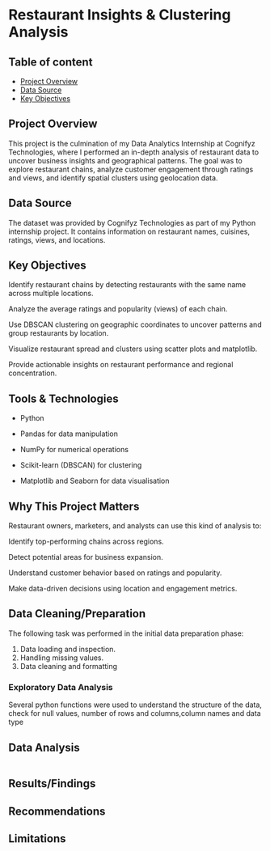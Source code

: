 # Restaurant Insights & Clustering Analysis 

## Table of content
- [Project Overview](#project-overview)
- [Data Source](#data-source)
- [Key Objectives](#key-objectives)

## Project Overview

This project is the culmination of my Data Analytics Internship at Cognifyz Technologies, where I performed an in-depth analysis of restaurant data to uncover business insights and geographical patterns.
The goal was to explore restaurant chains, analyze customer engagement through ratings and views, and identify spatial clusters using geolocation data.

## Data Source

The dataset was provided by Cognifyz Technologies as part of my Python internship project. It contains information on restaurant names, cuisines, ratings, views, and locations.

## Key Objectives

Identify restaurant chains by detecting restaurants with the same name across multiple locations.

Analyze the average ratings and popularity (views) of each chain.

Use DBSCAN clustering on geographic coordinates to uncover patterns and group restaurants by location.

Visualize restaurant spread and clusters using scatter plots and matplotlib.
   
Provide actionable insights on restaurant performance and regional concentration.

## Tools & Technologies 

- Python

- Pandas for data manipulation 

- NumPy for numerical operations

- Scikit-learn (DBSCAN) for clustering

- Matplotlib and Seaborn for data visualisation 

## Why This Project Matters

Restaurant owners, marketers, and analysts can use this kind of analysis to:

Identify top-performing chains across regions.

Detect potential areas for business expansion.

Understand customer behavior based on ratings and popularity.

Make data-driven decisions using location and engagement metrics.

## Data Cleaning/Preparation

The following task was performed in the initial data preparation phase:

1. Data loading and inspection.
2. Handling missing values.
3. Data cleaning and formatting

### Exploratory Data Analysis

Several python functions were used to understand the structure of the data, check for null values, number of rows and columns,column names and data type

## Data Analysis 

``` python


```

## Results/Findings

## Recommendations

## Limitations 
